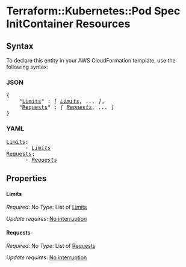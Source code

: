 # Terraform::Kubernetes::Pod Spec InitContainer Resources

## Syntax

To declare this entity in your AWS CloudFormation template, use the following syntax:

### JSON

<pre>
{
    "<a href="#limits" title="Limits">Limits</a>" : <i>[ <a href="spec-initcontainer-resources-limits.md">Limits</a>, ... ]</i>,
    "<a href="#requests" title="Requests">Requests</a>" : <i>[ <a href="spec-initcontainer-resources-requests.md">Requests</a>, ... ]</i>
}
</pre>

### YAML

<pre>
<a href="#limits" title="Limits">Limits</a>: <i>
      - <a href="spec-initcontainer-resources-limits.md">Limits</a></i>
<a href="#requests" title="Requests">Requests</a>: <i>
      - <a href="spec-initcontainer-resources-requests.md">Requests</a></i>
</pre>

## Properties

#### Limits

_Required_: No
_Type_: List of <a href="spec-initcontainer-resources-limits.md">Limits</a>

_Update requires_: [No interruption](https://docs.aws.amazon.com/AWSCloudFormation/latest/UserGuide/using-cfn-updating-stacks-update-behaviors.html#update-no-interrupt)

#### Requests

_Required_: No
_Type_: List of <a href="spec-initcontainer-resources-requests.md">Requests</a>

_Update requires_: [No interruption](https://docs.aws.amazon.com/AWSCloudFormation/latest/UserGuide/using-cfn-updating-stacks-update-behaviors.html#update-no-interrupt)

